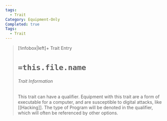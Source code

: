 ```yaml
---
tags:
  - Trait
Category: Equipment-Only
Completed: true
Tags:
  - Trait
---
```

> [!infobox|left]+ Trait Entry
> # `=this.file.name` 
> ###### Trait Information
> This trait can have a qualifier. Equipment with this trait are a form of executable for a computer, and are susceptible to digital attacks, like [[Hacking]]. The type of Program will be denoted in the qualifier, which will often be referenced by other options.